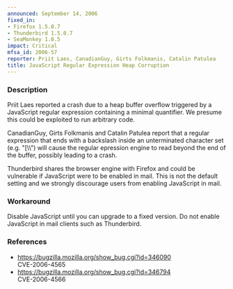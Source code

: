 ```yaml
---
announced: September 14, 2006
fixed_in:
- Firefox 1.5.0.7
- Thunderbird 1.5.0.7
- SeaMonkey 1.0.5
impact: Critical
mfsa_id: 2006-57
reporter: Priit Laes, CanadianGuy, Girts Folkmanis, Catalin Patulea
title: JavaScript Regular Expression Heap Corruption
---
```


<h3>Description</h3>

<p>Priit Laes reported a crash due to a heap buffer overflow triggered
by a JavaScript regular expression containing
a minimal quantifier. We presume this could be exploited to run
arbitrary code.</p>

<p>CanadianGuy, Girts Folkmanis and Catalin Patulea report that a regular
expression that ends with a backslash inside an unterminated
character set (e.g. "[\\") will cause the regular epression engine
to read beyond the end of the buffer, possibly leading to a crash.</p>

<p class="note">Thunderbird shares the browser engine with Firefox
and could be vulnerable if JavaScript were to be enabled in mail. This is not
the default setting and we strongly discourage users from enabling
JavaScript in mail.</p>

<h3>Workaround</h3>

<p>Disable JavaScript until you can upgrade to a fixed version. Do not enable
JavaScript in mail clients such as Thunderbird.</p>

<h3>References</h3>

<ul>
<li><a href="https://bugzilla.mozilla.org/show_bug.cgi?id=346090">
https://bugzilla.mozilla.org/show_bug.cgi?id=346090</a><br/>
CVE-2006-4565</li>
<li><a href="https://bugzilla.mozilla.org/show_bug.cgi?id=346794">
https://bugzilla.mozilla.org/show_bug.cgi?id=346794</a><br/>
CVE-2006-4566</li>
</ul>



